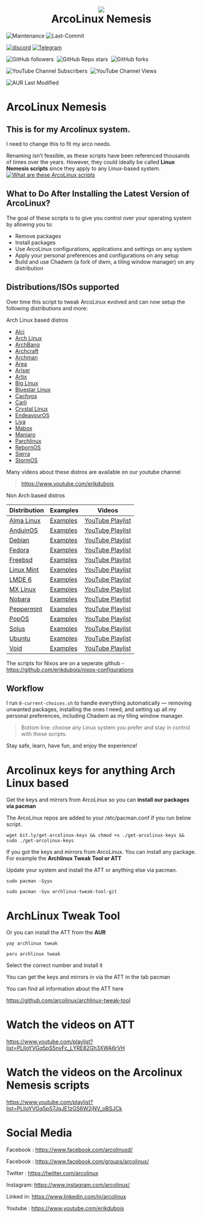 <h1 align="center">
 <img src="https://github.com/erikdubois/arcolinux-nemesis/blob/master/Personal/settings/arcolinuxw.png">
  <br />
   ArcoLinux Nemesis
</h1>

![Maintenance](https://img.shields.io/maintenance/yes/2024?style=for-the-badge)
![Last-Commit](https://img.shields.io/github/last-commit/erikdubois/arcolinux-nemesis?style=for-the-badge)

<a href="https://discord.gg/stBhS4taje" target="_blank" rel="noopener noreferrer"><img src="https://img.shields.io/discord/1068192254365282405?logo=discord&label=discord" alt="discord"/></a>
<a href="https://t.me/arcolinux_d_b" target="_blank" rel="noopener noreferrer"><img alt="Telegram" src="https://img.shields.io/badge/telegram-chat-blue?logo=telegram"></a>

<img alt="GitHub followers" src="https://img.shields.io/github/followers/erikdubois?style=flat">&nbsp;&nbsp;<img alt="GitHub Repo stars" src="https://img.shields.io/github/stars/erikdubois/arcolinux-nemesis">&nbsp;&nbsp;<img alt="GitHub forks" src="https://img.shields.io/github/forks/erikdubois/arcolinux-nemesis">

<img alt="YouTube Channel Subscribers" src="https://img.shields.io/youtube/channel/subscribers/UCJdmdUp5BrsWsYVQUylCMLg">&nbsp;&nbsp;<img alt="YouTube Channel Views" src="https://img.shields.io/youtube/channel/views/UCJdmdUp5BrsWsYVQUylCMLg">

<img alt="AUR Last Modified" src="https://img.shields.io/aur/last-modified/archlinux-tweak-tool-git?label=AUR%20-%20ArchLinux-Tweak-Tool%20or%20ATT">


# ArcoLinux Nemesis
## This is for my Arcolinux system.
I need to change this to fit my arco needs.


Renaming isn’t feasible, as these scripts have been referenced thousands of times over the years. However, they could ideally be called **Linux Nemesis scripts** since they apply to any Linux-based system.
[![What are these ArcoLinux scripts](https://img.youtube.com/vi/pk50vtZZSfI/0.jpg)](https://youtu.be/pk50vtZZSfI)


## What to Do After Installing the Latest Version of ArcoLinux?

The goal of these scripts is to give you control over your operating system by allowing you to:

- Remove packages
- Install packages
- Use ArcoLinux configurations, applications and settings on any system
- Apply your personal preferences and configurations on any setup
- Build and use Chadwm (a fork of dwm, a tiling window manager) on any distribution


## Distributions/ISOs supported

Over time this script to tweak ArcoLinux evolved and can now setup the following distributions and more:


Arch Linux based distros

- [Alci](https://alci.online)
- [Arch Linux](https://archlinux.org/download/)
- [ArchBang](https://archbang.org)
- [Archcraft](https://archcraft.io)
- [Archman](https://archman.org)
- [Area](https://ariser.eu)
- [Ariser](https://ariser.eu)
- [Artix](https://artixlinux.org/)
- [Big Linux](https://www.biglinux.com.br)
- [Bluestar Linux](https://sourceforge.net/projects/bluestarlinux/)
- [Cachyos](https://cachyos.org/)
- [Carli](https://www.arcolinuxiso.com)
- [Crystal Linux](https://getcryst.al/)
- [EndeavourOS](https://endeavouros.com)
- [Liya](https://sourceforge.net/projects/liya-2024/)
- [Mabox](https://maboxlinux.org/)
- [Manjaro](https://manjaro.org)
- [Parchlinux](https://parchlinux.com/)
- [RebornOS](https://rebornos.org)
- [Sierra](https://ariser.eu)
- [StormOS](https://sourceforge.net/projects/hackman-linux/)

Many videos about these distros are available on our youtube channel

>https://www.youtube.com/erikdubois



Non Arch based distros

| Distribution   | Examples                                           | Videos                                         |
|----------------|----------------------------------------------------|------------------------------------------------|
| [Alma Linux](https://almalinux.org)    | [Examples](https://github.com/erikdubois/almalinux-chadwm) | [YouTube Playlist](https://www.youtube.com/playlist?list=PLlloYVGq5pS4ynJaMtZgpmUZ35i0EvmJS) |
| [AnduinOS](https://www.anduinos.com)    | [Examples](https://github.com/erikdubois/anduin-chadwm) | [YouTube Playlist](https://www.youtube.com/playlist?list=PLlloYVGq5pS4ynJaMtZgpmUZ35i0EvmJS) |
| [Debian](https://www.debian.org)     | [Examples](https://github.com/erikdubois/debian-chadwm)  | [YouTube Playlist](https://www.youtube.com/playlist?list=PLlloYVGq5pS5KExtV-n0g_I6Ei0963scq)     |
| [Fedora](https://fedoraproject.org)         |  [Examples](https://github.com/erikdubois/fedora-chadwm) | [YouTube Playlist](https://www.youtube.com/playlist?list=PLlloYVGq5pS7_l5LFkHkbxLwttgd3m12D)    |
| [Freebsd](https://fedoraproject.org)         |  [Examples](https://github.com/erikdubois/freebsd-chadwm) | [YouTube Playlist](https://www.youtube.com/playlist?list=PLlloYVGq5pS7_l5LFkHkbxLwttgd3m12D)    |
| [Linux Mint](https://www.linuxmint.com)         | [Examples](https://github.com/erikdubois/mint-chadwm)       | [YouTube Playlist](https://www.youtube.com/playlist?list=PLlloYVGq5pS4dMHsRIx6RAfbLNNMOEdCM) |
| [LMDE 6](https://www.linuxmint.com)         |   [Examples](https://github.com/erikdubois/lmde-chadwm)    | [YouTube Playlist](https://www.youtube.com/playlist?list=PLlloYVGq5pS4dYYxaBFQpZsT5v0XbNfZw) |
| [MX Linux](https://mxlinux.org)         |  [Examples](https://github.com/erikdubois/mxlinux-chadwm)  | [YouTube Playlist](https://www.youtube.com/playlist?list=PLlloYVGq5pS4taYXROH0eMFV0olfWF8w0) |
| [Nobara](https://nobaraproject.org)         |  [Examples](https://github.com/erikdubois/nobara-chadwm)      | [YouTube Playlist](https://www.youtube.com/playlist?list=PLlloYVGq5pS7O1qeZj5D3E4vmqNz26zsq) |
| [Peppermint](https://peppermintos.com)         |    [Examples](https://github.com/erikdubois/peppermint-chadwm)    | [YouTube Playlist](https://www.youtube.com/playlist?list=PLlloYVGq5pS4ezKAHvmk51lQz1ooGnLID) |
| [PopOS](https://pop.system76.com)         |    [Examples](https://github.com/erikdubois/popos-chadwm)    | [YouTube Playlist](https://www.youtube.com/playlist?list=PLlloYVGq5pS7_pd0itZIIMNBUMd7aHLaI) |
| [Solus](https://getsol.us/download/)         |   [Examples](https://github.com/erikdubois/solus-chadwm)     | [YouTube Playlist](https://www.youtube.com/playlist?list=PLlloYVGq5pS4bPmu45gzgKMYEfrcL5yeP) |
| [Ubuntu](https://ubuntu.com/download)         |[Examples](https://github.com/erikdubois/ubuntu-chadwm) | [YouTube Playlist](https://www.youtube.com/playlist?list=PLlloYVGq5pS5OoJJI03yCinWaxpBg4Y_8) |
| [Void](https://voidlinux.org)         |   [Examples](https://github.com/erikdubois/void-chadwm)     | [YouTube Playlist](https://www.youtube.com/playlist?list=PLlloYVGq5pS4fX0vmGGk-kdi0NCDZsqXP) |

The scripts for Nixos are on a seperate github - https://github.com/erikdubois/nixos-configurations

## Workflow

I run `0-current-choices.sh` to handle everything automatically — removing unwanted packages, installing the ones I need, and setting up all my personal preferences, including Chadwm as my tiling window manager.

>Bottom line: choose any Linux system you prefer and stay in control with these scripts.

Stay safe, learn, have fun, and enjoy the experience!


# Arcolinux keys for anything Arch Linux based


Get the keys and mirrors from ArcoLinux so you can **install our packages via pacman**

The ArcoLinux repos are added to your /etc/pacman.conf if you run below script.


`wget bit.ly/get-arcolinux-keys && chmod +x ./get-arcolinux-keys && sudo ./get-arcolinux-keys`


If you got the keys and mirrors from ArcoLinux. You can install  any package. 
For example the <b>Archlinux Tweak Tool or ATT</b>

Update your system and install the ATT or anything else via pacman.

`sudo pacman -Syyu`

`sudo pacman -Syu archlinux-tweak-tool-git`


# ArchLinux Tweak Tool

Or you can install the ATT from the **AUR**

`yay archlinux tweak`

`paru archlinux tweak`

Select the correct number and install it

You can get the keys and mirrors in via the ATT in the tab pacman

You can find all information about the ATT here

https://github.com/arcolinux/archlinux-tweak-tool


# Watch the videos on ATT

https://www.youtube.com/playlist?list=PLlloYVGq5pS5nvFc_LYRE82Gh3XWA6rVH



# Watch the videos on the Arcolinux Nemesis scripts

https://www.youtube.com/playlist?list=PLlloYVGq5pS7JqJE1zGS6W2jNV_oBSJCk



# Social Media

Facebook : https://www.facebook.com/arcolinuxd/

Facebook : https://www.facebook.com/groups/arcolinux/

Twitter  : https://twitter.com/arcolinux

Instagram: https://www.instagram.com/arcolinux/

Linked in: https://www.linkedin.com/in/arcolinux

Youtube  : https://www.youtube.com/erikdubois